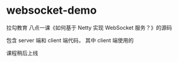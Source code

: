 # websocket-demo

拉勾教育 八点一课《如何基于 Netty 实现 WebSocket 服务？》的源码

包含 server 端和 client 端代码， 其中 client 端使用的 

课程稍后上线